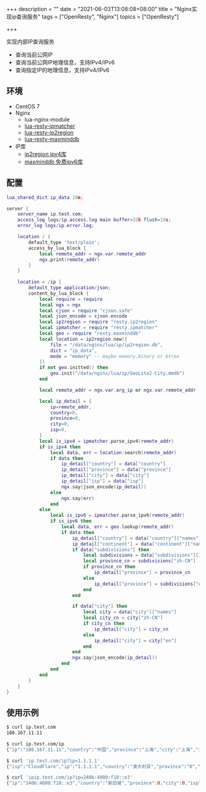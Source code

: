 +++
description = ""
date = "2021-06-03T13:08:08+08:00"
title = "Nginx实现ip查询服务"
tags = ["OpenResty", "Nginx"]
topics = ["OpenResty"]

+++

实现内部IP查询服务
- 查询当前公网IP
- 查询当前公网IP地理信息，支持IPv4/IPv6
- 查询指定IP的地理信息，支持IPv4/IPv6

## 环境

- CentOS 7
- Nginx
    - lua-nginx-module
    - [lua-resty-ipmatcher](https://github.com/api7/lua-resty-ipmatcher)
    - [lua-resty-ip2region](https://github.com/shixinke/lua-resty-ip2region)
    - [lua-resty-maxminddb](https://github.com/anjia0532/lua-resty-maxminddb)
- IP库
    - [ip2region ipv4库](https://github.com/lionsoul2014/ip2region/blob/master/data/ip2region.db)
    - [maxminddb 免费ipv6库](https://dev.maxmind.com/geoip/geolite2-free-geolocation-data)

## 配置

```lua
lua_shared_dict ip_data 10m;

server {
    server_name ip.test.com;
    access_log logs/ip.access.log main buffer=32k flush=10s;
    error_log logs/ip.error.log;

    location / {
        default_type 'text/plain';
        access_by_lua_block {
            local remote_addr = ngx.var.remote_addr
            ngx.print(remote_addr)
        }
    }

    location = /ip {
        default_type application/json;
        content_by_lua_block {
            local require = require
            local ngx = ngx
            local cjson = require "cjson.safe"
            local json_encode = cjson.encode
            local ip2region = require "resty.ip2region"
            local ipmatcher = require "resty.ipmatcher"
            local geo = require "resty.maxminddb"
            local location = ip2region.new({
                file = "/data/nginx/lua/ip/ip2region.db",
                dict = "ip_data",
                mode = "memory" -- maybe memory,binary or btree
            })
            if not geo.initted() then
                geo.init("/data/nginx/lua/ip/GeoLite2-City.mmdb")
            end

            local remote_addr = ngx.var.arg_ip or ngx.var.remote_addr

            local ip_detail = {
                ip=remote_addr,
                country=0,
                province=0,
                city=0,
                isp=0,
            }
            local is_ipv4 = ipmatcher.parse_ipv4(remote_addr)
            if is_ipv4 then
                local data, err = location:search(remote_addr)
                if data then
                    ip_detail["country"] = data["country"]
                    ip_detail["province"] = data["province"]
                    ip_detail["city"] = data["city"]
                    ip_detail["isp"] = data["isp"]
                    ngx.say(json_encode(ip_detail))
                else
                    ngx.say(err)
                end
            else
                local is_ipv6 = ipmatcher.parse_ipv6(remote_addr)
                if is_ipv6 then
                    local data, err = geo.lookup(remote_addr)
                    if data then
                        ip_detail["country"] = data["country"]["names"]["zh-CN"]
                        ip_detail["continent"] = data["continent"]["names"]["zh-CN"]
                        if data["subdivisions"] then
                            local subdivisions = data["subdivisions"][1]["names"]
                            local province_cn = subdivisions["zh-CN"]
                            if province_cn then
                                ip_detail["province"] = province_cn
                            else
                                ip_detail["province"] = subdivisions["en"]
                            end
                        end

                        if data["city"] then
                            local city = data["city"]["names"]
                            local city_cn = city["zh-CN"]
                            if city_cn then
                                ip_detail["city"] = city_cn
                            else
                                ip_detail["city"] = city["en"]
                            end
                        end
                        ngx.say(json_encode(ip_detail))
                    end
                end
            end
        }
    }
}
```

## 使用示例

```sh
$ curl ip.test.com
180.167.11.11

$ curl ip.test.com/ip
{"ip":"180.167.11.11","country":"中国","province":"上海","city":"上海","isp":"电信"}

$ curl 'ip.test.com/ip?ip=1.1.1.1'
{"isp":"CloudFlare","ip":"1.1.1.1","country":"澳大利亚","province":"0","city":"0"}

$ curl 'ipip.test.com/ip?ip=240b:4000:f10::e3'
{"ip":"240b:4000:f10::e3","country":"新加坡","province":0,"city":0,"isp":0,"continent":"亚洲"}
```
